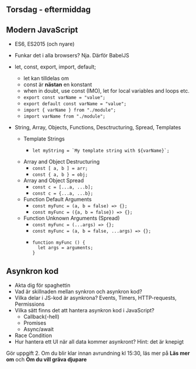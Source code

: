 ## Torsdag - eftermiddag

## Modern JavaScript

-   ES6, ES2015 (och nyare)
-   Funkar det i alla browsers? Nja. Därför BabelJS
-   let, const, export, import, default;
    - let kan tilldelas om
    - const är __nästan__ en konstant
    - when in doubt, use const (IMO), let for local variables and loops etc.
    - `export const varName = "value";`
    - `export default const varName = "value";`
    - `import { varName } from "./module";`
    - `import varName from "./module";`

-   String, Array, Objects, Functions, Desctructuring, Spread, Templates
    - Template Strings 
        - ```
          let myString = `My template string with ${varName}`;
          ```
    - Array and Object Destructuring
        - `const [ a, b ] = arr;`
        - `const { a, b } = obj;`
    - Array and Object Spread
        - `const c = [...a, ...b];`
        - `const c = {...a, ...b};`
    - Function Default Arguments
        - `const myFunc = (a, b = false) => {};`
        - `const myFunc = ({a, b = false}) => {};`
    - Function Unknown Arguments (Spread)
        - `const myFunc = (...args) => {};`
        - `const myFunc = (a, b = false, ...args) => {};`
        - ```
          function myFunc () {
            let args = arguments;
          }
          ```

## Asynkron kod

-   Akta dig för spaghettin
-   Vad är skillnaden mellan synkron och asynkron kod?
-   Vilka delar i JS-kod är asynkrona? Events, Timers, HTTP-requests, Permissions
-   Vilka sätt finns det att hantera asynkron kod i JavaScript?
    -   Callback(-hell)
    -   Promises
    -   Async/await
-   Race Condition
-   Hur hantera ett UI när all data kommer asynkront? Hint: det är knepigt

Gör uppgift 2. Om du blir klar innan avrundning kl 15:30, läs mer på __Läs mer om__ och __Om du vill gräva djupare__
